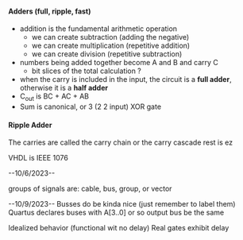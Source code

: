 #### Adders (full, ripple, fast)
- addition is the fundamental arithmetic operation
	- we can create subtraction (adding the negative)
	- we can create multiplication (repetitive addition)
	- we can create division (repetitive subtraction)
 - numbers being added together become A and B and carry C
	 - bit slices of the total calculation ?
- when the carry is included in the input, the circuit is a **full adder**, otherwise it is a **half adder**
- C<sub>out</sub> is BC + AC + AB
- Sum is canonical, or 3 (2 2 input) XOR gate

#### Ripple Adder
The carries are called the carry chain or the carry cascade
rest is ez


VHDL is IEEE 1076

--10/6/2023--

groups of signals are: cable, bus, group, or vector



--10/9/2023--
Busses do be kinda nice (just remember to label them)
Quartus declares buses with A\[3..0] or so 
output bus be the same 


Idealized behavior (functional wit no delay)
Real gates exhibit delay

